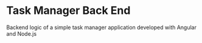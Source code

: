 # Task Manager Back End
Backend logic of a simple task manager application developed with Angular and Node.js
